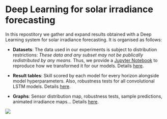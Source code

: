 # Deep Learning for solar irradiance forecasting
In this repostitory we gather and expand results obtained with a Deep Learning
system for solar irradiance forecasting. It is organised as follows:


- **Datasets**: The data used in our experiments is subject to distribution restrictions:
    _These data and any subset may not be publically redistributed by any means._
    Thus, we provide a [Jupyter Notebook](https://github.com/iipr/solar-irradiance/blob/master/etl-data.ipynb)
    to reproduce how we transformed it for our models.
    Details [here](https://github.com/iipr/solar-irradiance/blob/master/data.md).


- **Result tables**: Skill scored by each model for every horizon alongside model
    hyperparameters. Also, robustness tests for all convolutional LSTM models.
    Details [here](https://github.com/iipr/solar-irradiance/blob/master/tables.md).

- **Graphs**: Sensor distribution map, robustness tests, sample predictions,
    animated irradiance maps...
    Details [here](https://github.com/iipr/solar-irradiance/blob/master/graphs.md).

![](https://delicias.dia.fi.upm.es/nextcloud/index.php/s/fTFqB4Wx6PW8kgJ/preview)
